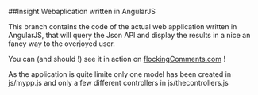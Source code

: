 ##Insight Webaplication written in AngularJS

This branch contains the code of the actual web application written in AngularJS, that will query the Json API and display the results in a nice an fancy way to the overjoyed user.

You can (and should !) see it in action on [flockingComments.com](http://flockingComments.com) !

As the application is quite limite only one model has been created in js/mypp.js and only a few different controllers in js/thecontrollers.js